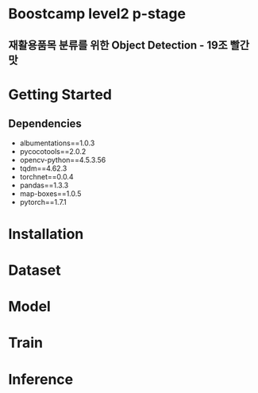 # Boostcamp level2 p-stage
## 재활용품목 분류를 위한 Object Detection - 19조 빨간맛


# Getting Started
## Dependencies
* albumentations==1.0.3
* pycocotools==2.0.2
* opencv-python==4.5.3.56
* tqdm==4.62.3
* torchnet==0.0.4
* pandas==1.3.3
* map-boxes==1.0.5
* pytorch==1.7.1

# Installation

# Dataset

# Model

# Train

# Inference
